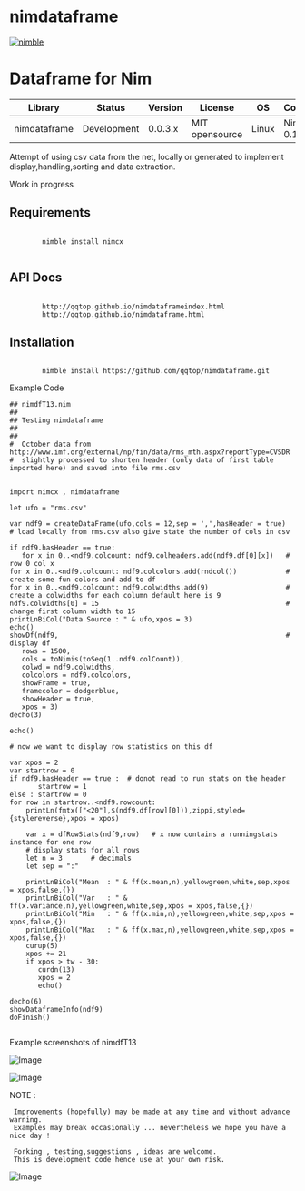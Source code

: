 
# nimdataframe

[![nimble](https://raw.githubusercontent.com/yglukhov/nimble-tag/master/nimble.png)](https://github.com/yglukhov/nimble-tag)


Dataframe for Nim 
==========================


| Library      | Status      | Version | License        | OS     | Compiler       |
|--------------|-------------|---------|----------------|--------|----------------|
| nimdataframe | Development | 0.0.3.x | MIT opensource | Linux  | Nim >= 0.17.2  |


 Attempt of using csv data from the net, locally or generated to implement
 display,handling,sorting and data extraction. 
 
 
 Work in progress
 
 
Requirements
------------
```nimrod
                  
        nimble install nimcx
 
```

              
API Docs
--------
```nimrod

        http://qqtop.github.io/nimdataframeindex.html
        http://qqtop.github.io/nimdataframe.html

```

Installation
------------
```nimrod

        nimble install https://github.com/qqtop/nimdataframe.git

```
     
Example Code 
 
```nimrod
## nimdfT13.nim
## 
## Testing nimdataframe
## 
## 
#  October data from http://www.imf.org/external/np/fin/data/rms_mth.aspx?reportType=CVSDR 
#  slightly processed to shorten header (only data of first table imported here) and saved into file rms.csv


import nimcx , nimdataframe

let ufo = "rms.csv"   

var ndf9 = createDataFrame(ufo,cols = 12,sep = ',',hasHeader = true)  # load locally from rms.csv also give state the number of cols in csv

if ndf9.hasHeader == true:
   for x in 0..<ndf9.colcount: ndf9.colheaders.add(ndf9.df[0][x])   # row 0 col x
for x in 0..<ndf9.colcount: ndf9.colcolors.add(rndcol())            # create some fun colors and add to df
for x in 0..<ndf9.colcount: ndf9.colwidths.add(9)                   # create a colwidths for each column default here is 9
ndf9.colwidths[0] = 15                                              # change first column width to 15
printLnBiCol("Data Source : " & ufo,xpos = 3)
echo()
showDf(ndf9,                                                        # display df
   rows = 1500,     
   cols = toNimis(toSeq(1..ndf9.colCount)),                           
   colwd = ndf9.colwidths,
   colcolors = ndf9.colcolors,
   showFrame = true,
   framecolor = dodgerblue,
   showHeader = true,
   xpos = 3) 
decho(3)

echo()

# now we want to display row statistics on this df
  
var xpos = 2   
var startrow = 0
if ndf9.hasHeader == true :  # donot read to run stats on the header
       startrow = 1
else : startrow = 0
for row in startrow..<ndf9.rowcount:
    printLn(fmtx(["<20"],$(ndf9.df[row][0])),zippi,styled={stylereverse},xpos = xpos)
    
    var x = dfRowStats(ndf9,row)   # x now contains a runningstats instance for one row
    # display stats for all rows
    let n = 3       # decimals
    let sep = ":"
    
    printLnBiCol("Mean  : " & ff(x.mean,n),yellowgreen,white,sep,xpos = xpos,false,{})
    printLnBiCol("Var   : " & ff(x.variance,n),yellowgreen,white,sep,xpos = xpos,false,{})
    printLnBiCol("Min   : " & ff(x.min,n),yellowgreen,white,sep,xpos = xpos,false,{})
    printLnBiCol("Max   : " & ff(x.max,n),yellowgreen,white,sep,xpos = xpos,false,{})
    curup(5)
    xpos += 21
    if xpos > tw - 30:
       curdn(13)
       xpos = 2
       echo()
       
decho(6)
showDataframeInfo(ndf9)
doFinish()


```

Example screenshots of nimdfT13 

![Image](http://qqtop.github.io/nimdfT13-1.png?raw=true)

![Image](http://qqtop.github.io/nimdfT13-2.png?raw=true)


NOTE : 
  
     Improvements (hopefully) may be made at any time and without advance warning.
     Examples may break occasionally ... nevertheless we hope you have a nice day !
     
     Forking , testing,suggestions , ideas are welcome.
     This is development code hence use at your own risk.
     
                   
![Image](http://qqtop.github.io/qqtop-small.png?raw=true)
